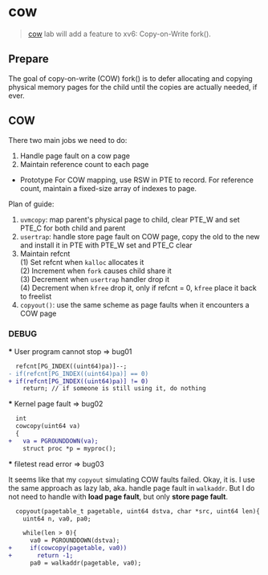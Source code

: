 # cow

> [cow](https://pdos.csail.mit.edu/6.S081/2020/labs/cow.html) lab will add a
> feature to xv6: Copy-on-Write fork().

## Prepare

The goal of copy-on-write (COW) fork() is to defer allocating and copying
physical memory pages for the child until the copies are actually needed, if
ever.

## COW

There two main jobs we need to do:
1. Handle page fault on a cow page
2. Maintain reference count to each page

* Prototype
For COW mapping, use RSW in PTE to record.
For reference count, maintain a fixed-size array of indexes to page.

Plan of guide:
1. `uvmcopy`: map parent's physical page to child, clear PTE_W and set PTE_C
   for both child and parent
2. `usertrap`: handle store page fault on COW page, copy the old to the new and
   install it in PTE with PTE_W set and PTE_C clear
3. Maintain refcnt<br/>
   (1) Set refcnt when `kalloc` allocates it<br/>
   (2) Increment when `fork` causes child share it<br/>
   (3) Decrement when `usertrap` handler drop it<br/>
   (4) Decrement when `kfree` drop it, only if refcnt = 0, `kfree` place it back
       to freelist
4. `copyout()`: use the same scheme as page faults when it encounters a COW page

### DEBUG

<b>*</b> User program cannot stop => bug01

```diff
  refcnt[PG_INDEX((uint64)pa)]--;
- if(refcnt[PG_INDEX((uint64)pa)] == 0)
+ if(refcnt[PG_INDEX((uint64)pa)] != 0)
    return; // if someone is still using it, do nothing
```

<b>*</b> Kernel page fault => bug02

```diff
  int
  cowcopy(uint64 va)
  {
+   va = PGROUNDDOWN(va);
    struct proc *p = myproc();
```

<b>*</b> filetest read error => bug03

It seems like that my `copyout` simulating COW faults failed. Okay, it is.
I use the same approach as lazy lab, aka. handle page fault in `walkaddr`. But
I do not need to handle with **load page fault**, but only **store page fault**.

```diff
  copyout(pagetable_t pagetable, uint64 dstva, char *src, uint64 len){
    uint64 n, va0, pa0;

    while(len > 0){
      va0 = PGROUNDDOWN(dstva);
+     if(cowcopy(pagetable, va0))
+       return -1;
      pa0 = walkaddr(pagetable, va0);
```

